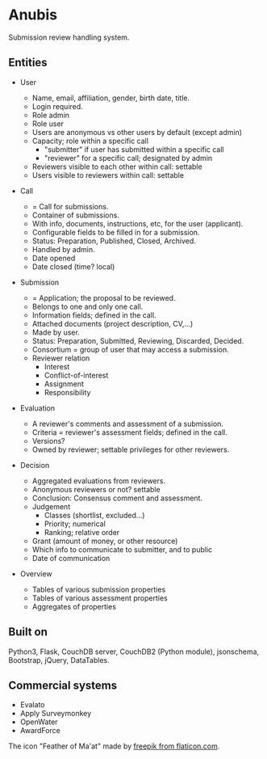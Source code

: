 # Anubis

Submission review handling system.

## Entities

- User
  - Name, email, affiliation, gender, birth date, title.
  - Login required.
  - Role admin
  - Role user
  - Users are anonymous vs other users by default (except admin)
  - Capacity; role within a specific call
    - "submitter" if user has submitted within a specific call
    - "reviewer" for a specific call; designated by admin
  - Reviewers visible to each other within call: settable
  - Users visible to reviewers within call: settable
  
- Call
  - = Call for submissions.
  - Container of submissions.
  - With info, documents, instructions, etc, for the user (applicant).
  - Configurable fields to be filled in for a submission.
  - Status: Preparation, Published, Closed, Archived.
  - Handled by admin.
  - Date opened
  - Date closed (time? local)
  
- Submission
  - = Application; the proposal to be reviewed.
  - Belongs to one and only one call.
  - Information fields; defined in the call.
  - Attached documents (project description, CV,...)
  - Made by user.
  - Status: Preparation, Submitted, Reviewing, Discarded, Decided.
  - Consortium = group of user that may access a submission.
  - Reviewer relation
    - Interest
    - Conflict-of-interest
    - Assignment
    - Responsibility
  
- Evaluation
  - A reviewer's comments and assessment of a submission.
  - Criteria = reviewer's assessment fields; defined in the call.
  - Versions?
  - Owned by reviewer; settable privileges for other reviewers.

- Decision
  - Aggregated evaluations from reviewers.
  - Anonymous reviewers or not? settable
  - Conclusion: Consensus comment and assessment.
  - Judgement
    - Classes (shortlist, excluded...)
    - Priority; numerical
    - Ranking; relative order
  - Grant (amount of money, or other resource)
  - Which info to communicate to submitter, and to public
  - Date of communication

- Overview
  - Tables of various submission properties
  - Tables of various assessment properties
  - Aggregates of properties

## Built on

Python3, Flask, CouchDB server, CouchDB2 (Python module), jsonschema,
Bootstrap, jQuery, DataTables.

## Commercial systems

- Evalato
- Apply Surveymonkey
- OpenWater
- AwardForce

The icon "Feather of Ma'at" made by
[freepik from flaticon.com](https://www.flaticon.com/authors/freepik).
